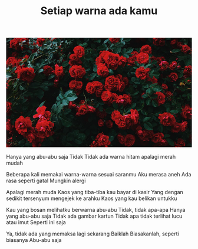﻿---
title: "Setiap warna ada kamu"
publishedAt: 2023-04-20
description: "Ketika Aku Terjebak dalam Bayang-Bayang Ekspektasi"
slug: "Setiap-warna-ada-kamu"
isPublish: true
---

![Deskripsi Gambar](/public/mawar.png)

Hanya yang abu-abu saja
Tidak
Tidak ada warna hitam apalagi merah mudah

Beberapa kali memakai warna-warna sesuai saranmu
Aku merasa aneh
Ada rasa seperti gatal
Mungkin alergi

Apalagi merah muda
Kaos yang tiba-tiba kau bayar di kasir
Yang dengan sedikit tersenyum mengejek ke arahku
Kaos yang kau belikan untukku

Kau yang bosan melihatku berwarna abu-abu
Tidak, tidak apa-apa
Hanya yang abu-abu saja
Tidak ada gambar kartun
Tidak apa tidak terlihat lucu atau imut
Seperti ini saja

Ya, tidak ada yang memaksa lagi sekarang
Baiklah
Biasakanlah, seperti biasanya
Abu-abu saja

